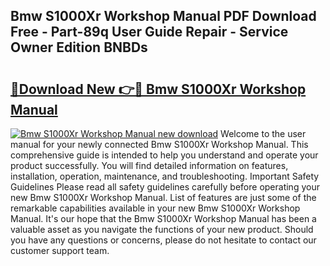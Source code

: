 ## Bmw S1000Xr Workshop Manual PDF Download Free - Part-89q User Guide Repair - Service Owner Edition BNBDs

# <h2><a href="http://cf28709.oget.top/?id=Bmw+S1000Xr+Workshop+Manual">🔗Download New 👉🔴 Bmw S1000Xr Workshop Manual</a></h2>

[![Bmw S1000Xr Workshop Manual new download](https://i.imgur.com/5g1atiW.png)](http://cf28709.oget.top/?id=Bmw+S1000Xr+Workshop+Manual)
Welcome to the user manual for your newly connected Bmw S1000Xr Workshop Manual. This comprehensive guide is intended to help you understand and operate your product successfully. You will find detailed information on features, installation, operation, maintenance, and troubleshooting. Important Safety Guidelines Please read all safety guidelines carefully before operating your new Bmw S1000Xr Workshop Manual. List of features are just some of the remarkable capabilities available in your new Bmw S1000Xr Workshop Manual. It's our hope that the Bmw S1000Xr Workshop Manual has been a valuable asset as you navigate the functions of your new product. Should you have any questions or concerns, please do not hesitate to contact our customer support team.
